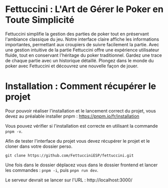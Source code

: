 # Fettuccini : L'Art de Gérer le Poker en Toute Simplicité

Fettuccini simplifie la gestion des parties de poker tout en préservant l'ambiance classique du jeu. Notre interface claire affiche les informations importantes, permettant aux croupiers de suivre facilement la partie. Avec une gestion intuitive de la partie Fettuccini offre une expérience utilisateur fluide, tout en conservant l'héritage du poker traditionnel. Gardez une trace de chaque partie avec un historique détaillé. Plongez dans le monde du poker avec Fettuccini et découvrez une nouvelle façon de jouer.


# Installation : Comment récupérer le projet

Pour pouvoir réaliser l'installation et le lancement correct du projet, vous devez au préalable installer pnpm : https://pnpm.io/fr/installation

Vous pouvez vérifier si l'installation est correcte en utilisant la commande `pnpm -v`.

Afin de tester l'interface du projet vous devez récupérer le projet et le cloner dans votre dossier perso.

`git clone https://github.com/FettucciniESP/fettuccini.git`

Une fois dans le dossier déplacez vous dans le dossier frontend et lancer les commandes : 
`pnpm -i`, puis `pnpn run dev`.

Le serveur devrait se lancer sur l'URL : http://localhost:3000/ 
